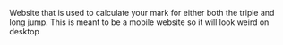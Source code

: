 Website that is used to calculate your mark for either both the triple and long jump.
This is meant to be a mobile website so it will look weird on desktop
